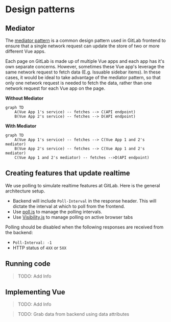 # Design patterns

## Mediator

The [mediator pattern][mediator-pattern] is a common design pattern used in GitLab frontend to ensure that a single network request can update the store of two or more different Vue apps.

Each page on GitLab is made up of multiple Vue apps and each app has it's own separate concerns. However, sometimes these Vue app's leverage the same network request to fetch data (E.g. Issuable sidebar items). In these cases, it would be ideal to take advantage of the mediator pattern, so that only one network request is needed to fetch the data, rather than one network request for each Vue app on the page.

<script src="https://unpkg.com/mermaid@7.1.2/dist/mermaid.min.js"></script>
<script>mermaid.initialize({startOnLoad:true});</script>
**Without Mediator**
```mermaid
graph TD
    A(Vue App 1's service) -- fetches --> C(API endpoint)
    B(Vue App 2's service) -- fetches --> D(API endpoint)
```

**With Mediator**
```mermaid
graph TD
    A(Vue App 1's service) -- fetches --> C(Vue App 1 and 2's mediator)
    B(Vue App 2's service) -- fetches --> C(Vue App 1 and 2's mediator)
    C(Vue App 1 and 2's mediator) -- fetches -->D(API endpoint)
```

## Creating features that update realtime

We use polling to simulate realtime features at GitLab. Here is the general architecture setup.

- Backend will include `Poll-Interval` in the response header. This will dictate the interval at which to poll from the frontend.
- Use [poll.js][poll-js] to manage the polling intervals.
- Use [Visibility.js][visibility-js] to manage polling on active browser tabs

Polling should be disabled when the following responses are received from the backend:
- `Poll-Interval: -1`
- HTTP status of `4XX` or `5XX`

## Running code

> TODO: Add Info

## Implementing Vue

> TODO: Add Info

> TODO: Grab data from backend using data attributes

[mediator-pattern]: https://en.wikipedia.org/wiki/Mediator_pattern
[poll-js]: https://gitlab.com/gitlab-org/gitlab-ce/blob/master/app/assets/javascripts/lib/utils/poll.js
[visibility-js]: https://github.com/ai/visibilityjs
